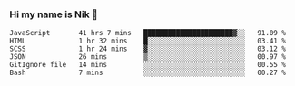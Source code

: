 ### Hi my name is Nik 👋

<!--
**NikDoe/NikDoe** is a ✨ _special_ ✨ repository because its `README.md` (this file) appears on your GitHub profile.

Here are some ideas to get you started:

- 🔭 I’m currently working on ...
- 🌱 I’m currently learning ...
- 👯 I’m looking to collaborate on ...
- 🤔 I’m looking for help with ...
- 💬 Ask me about ...
- 📫 How to reach me: ...
- 😄 Pronouns: ...
- ⚡ Fun fact: ...
-->

<!--START_SECTION:waka-->

```text
JavaScript       41 hrs 7 mins   ██████████████████████▓░░   91.09 %
HTML             1 hr 32 mins    █░░░░░░░░░░░░░░░░░░░░░░░░   03.41 %
SCSS             1 hr 24 mins    ▓░░░░░░░░░░░░░░░░░░░░░░░░   03.12 %
JSON             26 mins         ▒░░░░░░░░░░░░░░░░░░░░░░░░   00.97 %
GitIgnore file   14 mins         ░░░░░░░░░░░░░░░░░░░░░░░░░   00.55 %
Bash             7 mins          ░░░░░░░░░░░░░░░░░░░░░░░░░   00.27 %
```

<!--END_SECTION:waka-->

